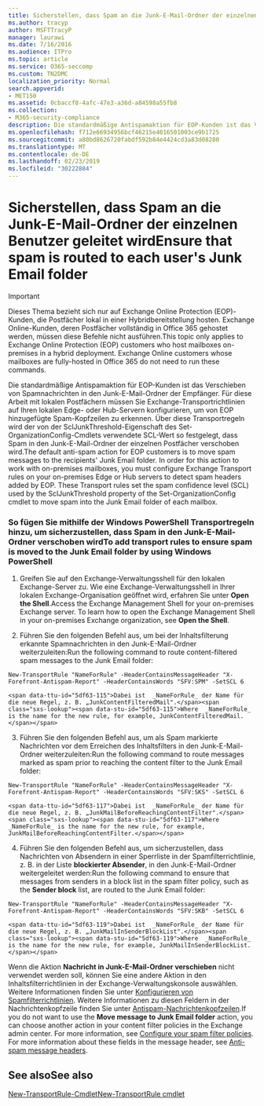 ```yaml
---
title: Sicherstellen, dass Spam an die Junk-E-Mail-Ordner der einzelnen Benutzer geleitet wird
ms.author: tracyp
author: MSFTTracyP
manager: laurawi
ms.date: 7/16/2016
ms.audience: ITPro
ms.topic: article
ms.service: O365-seccomp
ms.custom: TN2DMC
localization_priority: Normal
search.appverid:
- MET150
ms.assetid: 0cbaccf8-4afc-47e3-a36d-a84598a55fb8
ms.collection:
- M365-security-compliance
description: Die standardmäßige Antispamaktion für EOP-Kunden ist das Verschieben von Spamnachrichten in den Junk-E-Mail-Ordner der Empfänger. Für diese Arbeit mit lokalen Postfächern müssen Sie Exchange-Transportrichtlinien auf Ihren lokalen Edge- oder Hub-Servern konfigurieren, um von EOP hinzugefügte Spam-Kopfzeilen zu erkennen. Über diese Transportregeln wird der von der SclJunkThreshold-Eigenschaft des Set-OrganizationConfig-Cmdlets verwendete SCL-Wert so festgelegt, dass Spam in den Junk-E-Mail-Ordner der einzelnen Postfächer verschoben wird.
ms.openlocfilehash: f712e66934956bcf46215e4016501003ce9b1725
ms.sourcegitcommit: a80bd8626720fabdf592b84e4424cd3a83d08280
ms.translationtype: MT
ms.contentlocale: de-DE
ms.lasthandoff: 02/23/2019
ms.locfileid: "30222884"
---
```

# <a name="ensure-that-spam-is-routed-to-each-users-junk-email-folder"></a><span data-ttu-id="5df63-105">Sicherstellen, dass Spam an die Junk-E-Mail-Ordner der einzelnen Benutzer geleitet wird</span><span class="sxs-lookup"><span data-stu-id="5df63-105">Ensure that spam is routed to each user's Junk Email folder</span></span>

> [!IMPORTANT]
> <span data-ttu-id="5df63-p102">Dieses Thema bezieht sich nur auf Exchange Online Protection (EOP)-Kunden, die Postfächer lokal in einer Hybridbereitstellung hosten. Exchange Online-Kunden, deren Postfächer vollständig in Office 365 gehostet werden, müssen diese Befehle nicht ausführen.</span><span class="sxs-lookup"><span data-stu-id="5df63-p102">This topic only applies to Exchange Online Protection (EOP) customers who host mailboxes on-premises in a hybrid deployment. Exchange Online customers whose mailboxes are fully-hosted in Office 365 do not need to run these commands.</span></span> 
  
<span data-ttu-id="5df63-p103">Die standardmäßige Antispamaktion für EOP-Kunden ist das Verschieben von Spamnachrichten in den Junk-E-Mail-Ordner der Empfänger. Für diese Arbeit mit lokalen Postfächern müssen Sie Exchange-Transportrichtlinien auf Ihren lokalen Edge- oder Hub-Servern konfigurieren, um von EOP hinzugefügte Spam-Kopfzeilen zu erkennen. Über diese Transportregeln wird der von der SclJunkThreshold-Eigenschaft des Set-OrganizationConfig-Cmdlets verwendete SCL-Wert so festgelegt, dass Spam in den Junk-E-Mail-Ordner der einzelnen Postfächer verschoben wird.</span><span class="sxs-lookup"><span data-stu-id="5df63-p103">The default anti-spam action for EOP customers is to move spam messages to the recipients' Junk Email folder. In order for this action to work with on-premises mailboxes, you must configure Exchange Transport rules on your on-premises Edge or Hub servers to detect spam headers added by EOP. These Transport rules set the spam confidence level (SCL) used by the SclJunkThreshold property of the Set-OrganizationConfig cmdlet to move spam into the Junk Email folder of each mailbox.</span></span> 
  
### <a name="to-add-transport-rules-to-ensure-spam-is-moved-to-the-junk-email-folder-by-using-windows-powershell"></a><span data-ttu-id="5df63-111">So fügen Sie mithilfe der Windows PowerShell Transportregeln hinzu, um sicherzustellen, dass Spam in den Junk-E-Mail-Ordner verschoben wird</span><span class="sxs-lookup"><span data-stu-id="5df63-111">To add transport rules to ensure spam is moved to the Junk Email folder by using Windows PowerShell</span></span>

1. <span data-ttu-id="5df63-p104">Greifen Sie auf den Exchange-Verwaltungsshell für den lokalen Exchange-Server zu. Wie eine Exchange-Verwaltungsshell in Ihrer lokalen Exchange-Organisation geöffnet wird, erfahren Sie unter **Open the Shell**.</span><span class="sxs-lookup"><span data-stu-id="5df63-p104">Access the Exchange Management Shell for your on-premises Exchange server. To learn how to open the Exchange Management Shell in your on-premises Exchange organization, see **Open the Shell**.</span></span>
    
2. <span data-ttu-id="5df63-114">Führen Sie den folgenden Befehl aus, um bei der Inhaltsfilterung erkannte Spamnachrichten in den Junk-E-Mail-Ordner weiterzuleiten:</span><span class="sxs-lookup"><span data-stu-id="5df63-114">Run the following command to route content-filtered spam messages to the Junk Email folder:</span></span>
    
  ```
  New-TransportRule "NameForRule" -HeaderContainsMessageHeader "X-Forefront-Antispam-Report" -HeaderContainsWords "SFV:SPM" -SetSCL 6
  ```

    <span data-ttu-id="5df63-115">Dabei ist  _NameForRule_ der Name für die neue Regel, z. B. „JunkContentFilteredMail".</span><span class="sxs-lookup"><span data-stu-id="5df63-115">Where  _NameForRule_ is the name for the new rule, for example, JunkContentFilteredMail.</span></span> 
    
3. <span data-ttu-id="5df63-116">Führen Sie den folgenden Befehl aus, um als Spam markierte Nachrichten vor dem Erreichen des Inhaltsfilters in den Junk-E-Mail-Ordner weiterzuleiten:</span><span class="sxs-lookup"><span data-stu-id="5df63-116">Run the following command to route messages marked as spam prior to reaching the content filter to the Junk Email folder:</span></span>
    
  ```
  New-TransportRule "NameForRule" -HeaderContainsMessageHeader "X-Forefront-Antispam-Report" -HeaderContainsWords "SFV:SKS" -SetSCL 6
  ```

    <span data-ttu-id="5df63-117">Dabei ist  _NameForRule_ der Name für die neue Regel, z. B. „JunkMailBeforeReachingContentFilter".</span><span class="sxs-lookup"><span data-stu-id="5df63-117">Where  _NameForRule_ is the name for the new rule, for example, JunkMailBeforeReachingContentFilter.</span></span> 
    
4. <span data-ttu-id="5df63-118">Führen Sie den folgenden Befehl aus, um sicherzustellen, dass Nachrichten von Absendern in einer Sperrliste in der Spamfilterrichtlinie, z. B. in der Liste **blockierter Absender**, in den Junk-E-Mail-Ordner weitergeleitet werden:</span><span class="sxs-lookup"><span data-stu-id="5df63-118">Run the following command to ensure that messages from senders in a block list in the spam filter policy, such as the **Sender block** list, are routed to the Junk Email folder:</span></span> 
    
  ```
  New-TransportRule "NameForRule" -HeaderContainsMessageHeader "X-Forefront-Antispam-Report" -HeaderContainsWords "SFV:SKB" -SetSCL 6
  ```

    <span data-ttu-id="5df63-119">Dabei ist  _NameForRule_ der Name für die neue Regel, z. B. „JunkMailInSenderBlockList".</span><span class="sxs-lookup"><span data-stu-id="5df63-119">Where  _NameForRule_ is the name for the new rule, for example, JunkMailInSenderBlockList.</span></span> 
    
<span data-ttu-id="5df63-p105">Wenn die Aktion **Nachricht in Junk-E-Mail-Ordner verschieben** nicht verwendet werden soll, können Sie eine andere Aktion in den Inhaltsfilterrichtlinien in der Exchange-Verwaltungskonsole auswählen. Weitere Informationen finden Sie unter [Konfigurieren von Spamfilterrichtlinien](configure-your-spam-filter-policies.md). Weitere Informationen zu diesen Feldern in der Nachrichtenkopfzeile finden Sie unter [Antispam-Nachrichtenkopfzeilen](anti-spam-message-headers.md).</span><span class="sxs-lookup"><span data-stu-id="5df63-p105">If you do not want to use the **Move message to Junk Email folder** action, you can choose another action in your content filter policies in the Exchange admin center. For more information, see [Configure your spam filter policies](configure-your-spam-filter-policies.md). For more information about these fields in the message header, see [Anti-spam message headers](anti-spam-message-headers.md).</span></span>
  
## <a name="see-also"></a><span data-ttu-id="5df63-123">See also</span><span class="sxs-lookup"><span data-stu-id="5df63-123">See also</span></span>

[<span data-ttu-id="5df63-124">New-TransportRule-Cmdlet</span><span class="sxs-lookup"><span data-stu-id="5df63-124">New-TransportRule cmdlet</span></span>](https://technet.microsoft.com/library/bb125138%28v=exchg.160%29.aspx)

